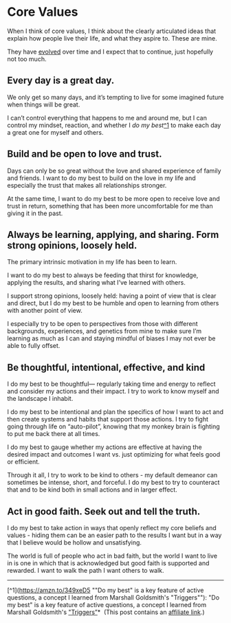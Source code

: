 # Core Values

When I think of core values, I think about the clearly articulated ideas that explain how people live their life, and what they aspire to. These are mine. 

They have [evolved](https://github.com/craigsturgis/philosophy/commits/master/life/core-values.md) over time and I expect that to continue, just hopefully not too much.

## Every day is a great day.

We only get so many days, and it’s tempting to live for some imagined future when things will be great. 

I can’t control everything that happens to me and around me, but I can control my mindset, reaction, and whether I _do my best_[^1](#) to make each day a great one for myself and others. 

## Build and be open to love and trust.

Days can only be so great without the love and shared experience of family and friends. I want to do my best to build on the love in my life and especially the trust that makes all relationships stronger.

At the same time, I want to do my best to be more open to receive love and trust in return, something that has been more uncomfortable for me than giving it in the past.

## Always be learning,  applying, and sharing. Form strong opinions, loosely held.

The primary intrinsic motivation in my life has been to learn.

I want to do my best to always be feeding that thirst for knowledge, applying the results, and sharing what I’ve learned with others. 

I support strong opinions, loosely held: having a point of view that is clear and direct, but I do my best to be humble and open to learning from others with another point of view. 

I especially try to be open to perspectives from those with different backgrounds, experiences, and genetics from mine to make sure I’m learning as much as I can and staying mindful of biases I may not ever be able to fully offset.

## Be thoughtful, intentional, effective, and kind

I do my best to be thoughtful— regularly taking time and energy to reflect and consider my actions and their impact. I try to work to know myself and the landscape I inhabit.

I do my best to be intentional and plan the specifics of how I want to act and then create systems and habits that support those actions. I try to fight going through life on “auto-pilot”, knowing that my monkey brain is fighting to put me back there at all times.

I do my best to gauge whether my actions are effective at having the desired impact and outcomes I want vs. just optimizing for what feels good or efficient.

Through it all, I try to work to be kind to others - my default demeanor can sometimes be intense, short, and forceful. I do my best to try to counteract that and to be kind both in small actions and in larger effect.

## Act in good faith. Seek out and tell the truth.

I do my best to take action in ways that openly reflect my core beliefs and values - hiding them can be an easier path to the results I want but in a way that I believe would be hollow and unsatisfying.

The world is full of people who act in bad faith, but the world I want to live in is one in which that is acknowledged but good faith is supported and rewarded. I want to walk the path I want others to walk.

---- 
[^1](https://amzn.to/349xeD5 ""Do my best" is a key feature of active questions, a concept I learned from Marshall Goldsmith's "Triggers""): "Do my best" is a key feature of active questions, a concept I learned from Marshall Goldsmith's ["Triggers”](https://amzn.to/349xeD5)* 
(This post contains an [affiliate link](https://craigsturgis.com/affiliate-links).)